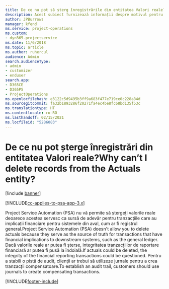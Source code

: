 ```yaml
---
title: De ce nu pot să șterg înregistrările din entitatea Valori reale?
description: Acest subiect furnizează informații despre motivul pentru care nu puteți șterge înregistrările din entitatea Valori reale.
author: JPBurrows
manager: kfend
ms.service: project-operations
ms.custom:
- dyn365-projectservice
ms.date: 11/6/2018
ms.topic: article
ms.author: ruhercul
audience: Admin
search.audienceType:
- admin
- customizer
- enduser
search.app:
- D365CE
- D365PS
- ProjectOperations
ms.openlocfilehash: e3122c5d9495b3ff9a683f477e719ce0c228a84d
ms.sourcegitcommit: fa32b1893286f20271fa4ec4be8fc68bd135f53c
ms.translationtype: HT
ms.contentlocale: ro-RO
ms.lasthandoff: 02/15/2021
ms.locfileid: "5286083"
---
```

# <a name="why-cant-i-delete-records-from-the-actuals-entity"></a><span data-ttu-id="e7be3-103">De ce nu pot șterge înregistrări din entitatea Valori reale?</span><span class="sxs-lookup"><span data-stu-id="e7be3-103">Why can’t I delete records from the Actuals entity?</span></span>

[!include [banner](../includes/psa-now-project-operations.md)]

[!INCLUDE[cc-applies-to-psa-app-3.x](../includes/cc-applies-to-psa-app-3x.md)]

<span data-ttu-id="e7be3-104">Project Service Automation (PSA) nu vă permite să ștergeți valorile reale deoarece acestea servesc ca sursă de adevăr pentru tranzacțiile care au implicații financiare pentru sistemele din aval, cum ar fi registrul general.</span><span class="sxs-lookup"><span data-stu-id="e7be3-104">Project Service Automation (PSA) doesn't allow you to delete actuals because they serve as the source of truth for transactions that have financial implications to downstream systems, such as the general ledger.</span></span> <span data-ttu-id="e7be3-105">Dacă valorile reale ar putea fi șterse, integritatea tranzacțiilor de raportare financiară ar putea fi pusă la îndoială.</span><span class="sxs-lookup"><span data-stu-id="e7be3-105">If actuals could be deleted, the integrity of the financial reporting transactions could be questioned.</span></span> <span data-ttu-id="e7be3-106">Pentru a stabili o pistă de audit, clienții ar trebui să utilizeze jurnale pentru a crea tranzacții compensatoare.</span><span class="sxs-lookup"><span data-stu-id="e7be3-106">To establish an audit trail, customers should use journals to create compensating transactions.</span></span>



[!INCLUDE[footer-include](../includes/footer-banner.md)]